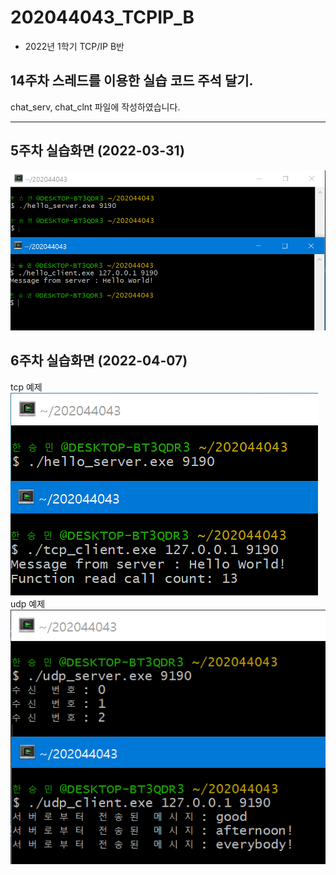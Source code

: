 # 202044043_TCPIP_B
  - 2022년 1학기 TCP/IP B반

## 14주차 스레드를 이용한 실습 코드 주석 달기.

chat_serv, chat_clnt 파일에 작성하였습니다.

--------------------------------------------------------

## 5주차 실습화면 (2022-03-31)

<img width="" height="" src=./pic/5주차.PNG></img>

## 6주차 실습화면 (2022-04-07)

 tcp 예제<br>
<img width="" height="" src=./pic/6주차_1.PNG></img>
<br>
 udp 예제<br>
<img width="" height="" src=./pic/6주차.PNG></img>
